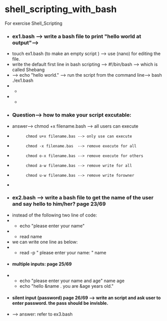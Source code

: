 # shell_scripting_with_bash
For exercise Shell_Scripting  
* ### ex1.bash --> write a bash file to print "hello world at output"-->
* touch ex1.bash (to make an empty script ) --> use (nano) for editing the file. 
* write the default first line in bash scripting --> #!/bin/bash --> which is called Shebang
* --> echo "hello world." --> run the script from the command line--> bash ./ex1.bash
* -
* -
* ### Question--> how to  make your script excutable:
* answer--> chmod +x filename.bash --> all users can execute
*           chmod u+x filename.bas --> only use can execute
*           chmod -x filename.bas  --> remove execute for all
*           chmod o-x filename.bas --> remove execute for others
*           chmod a-w filename.bas --> remove write for all
*           chmod u-w filename.bas --> remove write forowner
*       
* ### ex2.bash --> write a bash file to get the name of the user and say hello to him/her? page 23/69
* instead of the following two line of code:
*   - echo "please enter your name"
*   - read name
* we can write one line as below:
*   - read -p " please enter your name: " name
* #### multiple inputs: page 25/69
*   - echo "please enter your name and age" name age
    - echo "hello &name . you are &age years old."
* #### silent input (password) page 26/69 --> write an script and ask user to enter password. the pass should be invisble.
* --> answer: refer to ex3.bash 
